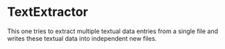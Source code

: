 # TextExtractor
This one tries to extract multiple textual data entries from a single file and writes these textual data into independent new files.
